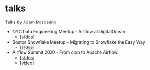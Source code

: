 # talks

Talks by Adam Boscarino

- NYC Data Engineering Meetup - Airflow at DigitalOcean
  - [[slides](https://github.com/ajbosco/talks/blob/master/nyc-data-eng-meetup/airflow-at-do.pdf)]
- Boston Snowflake Meetup - Migrating to Snowflake the Easy Way
  - [[slides](https://github.com/ajbosco/talks/blob/master/bos-snowflake-meetup/migrating-to-snowflake.pdf)]
- Airflow Summit 2020 - From cron to Apache Airflow
  - [[slides](https://github.com/ajbosco/talks/blob/master/airflow-summit-2020/from-cron-to-airflow.pdf)]
  - [[video](https://www.crowdcast.io/e/airflowsummit/23)]
